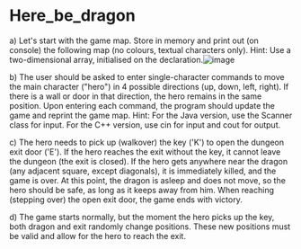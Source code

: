 # Here_be_dragon

a) Let's start with the game map. Store in memory and print out (on console) the following map (no colours, textual characters only). Hint: Use a two-dimensional array, initialised on the declaration.![image](https://user-images.githubusercontent.com/78873689/139711592-44b2a762-5331-42b4-b1ae-65f5e95510d5.png)


b) The user should be asked to enter single-character commands to move the main character ("hero") in 4 possible directions (up, down, left, right). If there is a wall or door in that direction, the hero remains in the same position. Upon entering each command, the program should update the game and reprint the game map. Hint: For the Java version, use the Scanner class for input. For the C++ version, use cin for input and cout for output.

c) The hero needs to pick up (walkover) the key ('K') to open the dungeon exit door ('E'). If the hero reaches the exit without the key, it cannot leave the dungeon (the exit is closed). If the hero gets anywhere near the dragon (any adjacent square, except diagonals), it is immediately killed, and the game is over. At this point, the dragon is asleep and does not move, so the hero should be safe, as long as it keeps away from him. When reaching (stepping over) the open exit door, the game ends with victory.

d) The game starts normally, but the moment the hero picks up the key, both dragon and exit randomly change positions. These new positions must be valid and allow for the hero to reach the exit.
